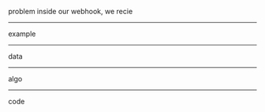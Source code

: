 problem
  inside our webhook, we recie


-----------------------------------------------------------------------------------------
example

-----------------------------------------------------------------------------------------
data

-----------------------------------------------------------------------------------------
algo

-----------------------------------------------------------------------------------------
code